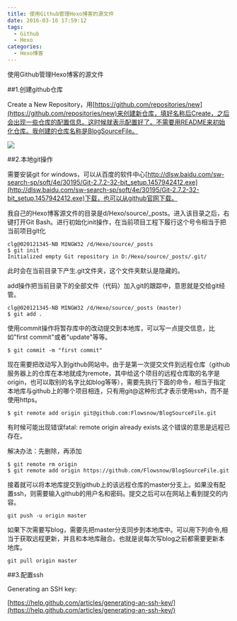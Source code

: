 ```yaml
---
title: 使用Github管理Hexo博客的源文件
date: 2016-03-16 17:59:12
tags:
  - Github
  - Hexo
categories:
  - Hexo博客
---
```


使用Github管理Hexo博客的源文件

##1.创建github仓库

Create a New Repository，用[https://github.com/repositories/new](https://github.com/repositories/new)来创建新仓库，填好名称后Create，之后会出现一些仓库的配置信息。这时候就表示配置好了。不需要用README来初始化仓库。我创建的仓库名称是BlogSourceFile。

![](http://7xpzxw.com1.z0.glb.clouddn.com/github%E5%88%9B%E5%BB%BA%E4%BB%93%E5%BA%93.png)

##2.本地git操作

需要安装git for windows，可以从百度的软件中心[http://dlsw.baidu.com/sw-search-sp/soft/4e/30195/Git-2.7.2-32-bit_setup.1457942412.exe](http://dlsw.baidu.com/sw-search-sp/soft/4e/30195/Git-2.7.2-32-bit_setup.1457942412.exe)下载，也可以从github官网下载。

我自己的Hexo博客源文件的目录是d/Hexo/source/_posts。进入该目录之后，右键打开Git Bash。进行初始化init操作，在当前项目工程下履行这个号令相当于把当前项目git化

```
clg@020121345-NB MINGW32 /d/Hexo/source/_posts
$ git init
Initialized empty Git repository in D:/Hexo/source/_posts/.git/
```

此时会在当前目录下产生.git文件夹，这个文件夹默认是隐藏的。

add操作把当前目录下的全部文件（代码）加入git的跟踪中，意思就是交给git经管。

```
clg@020121345-NB MINGW32 /d/Hexo/source/_posts (master)
$ git add .
```

使用commit操作将暂存库中的改动提交到本地库，可以写一点提交信息，比如"first commit"或者"update"等等。

```
$ git commit -m "first commit"
```

现在需要把改动写入到github网站中。由于是第一次提交文件到远程仓库（github服务器上的仓库在本地就成为remote，其中给这个项目的远程仓库取的名字是origin，也可以取别的名字比如blog等等），需要先执行下面的命令，相当于指定本地库与github上的哪个项目相连，只有用git@这种形式才表示使用ssh，而不是使用https。

```
$ git remote add origin git@github.com:Flowsnow/BlogSourceFile.git
```

有时候可能出现错误fatal: remote origin already exists.这个错误的意思是远程已存在。

解决办法：先删除，再添加

```
$ git remote rm origin
$ git remote add origin https://github.com/Flowsnow/BlogSourceFile.git
```

接着就可以将本地库提交到github上的该远程仓库的master分支上。如果没有配置ssh，则需要输入github的用户名和密码。提交之后可以在网站上看到提交的内容。

```
git push -u origin master
```

如果下次需要写blog，需要先把master分支同步到本地库中。可以用下列命令,相当于获取远程更新，并且和本地库融合。也就是说每次写blog之前都需要更新本地库。

```
git pull origin master
```

##3.配置ssh

Generating an SSH key:

[https://help.github.com/articles/generating-an-ssh-key/](https://help.github.com/articles/generating-an-ssh-key/)